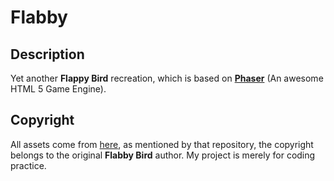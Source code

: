 Flabby
======

Description
-----------
Yet another **Flappy Bird** recreation, which is based on [**Phaser**][1] (An awesome HTML 5 Game Engine).

Copyright
---------
All assets come from [here][2], as mentioned by that repository, the copyright belongs to the original **Flabby Bird** author. My project is merely for coding practice.


  [1]: https://github.com/photonstorm/phaser
  [2]: https://github.com/nebez/floppybird
